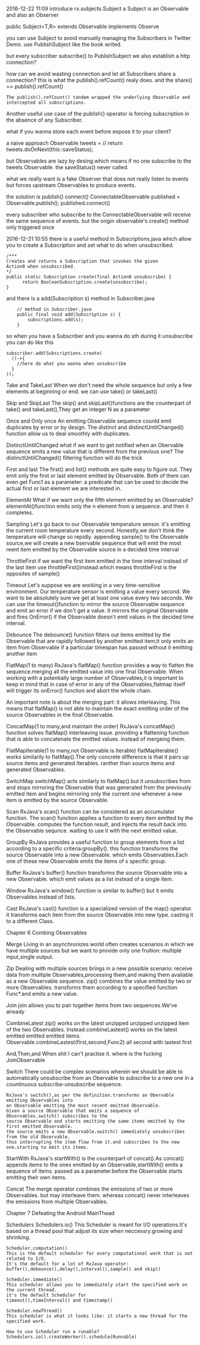 2016-12-22 11:09
introduce rx.subjects.Subject
a Subject is an Observable and also an Observer

public Subject<T,R> extends Observable<R> implements Observe<T>

you can use Subject to avoid manually managing the Subscribers in Twitter Demo.
use PublishSubject like the book writed.

but every subscriber subscribe() to PublishSubject
we also establish a http connection?

how can we avoid wasting connection and let all Subscribers share a connection?
    this is what the publish().refCount() realy does.
    and the share() == publish().refCount()
    
    The publish().refCount() tandem wrapped the underlying Observable and intercepted all subscriptions.

Another useful use case of the publish() operator is forcing subscription in the absence of any Subscriber.

what if you wanna store each event before expose it to your client?

a naive approach
    Observable<Status> tweets = //
    return tweets.doOnNext(this::saveStatus);

but Observables are lazy by desing.which means if no one 
subscribe to the tweets Observable. the saveStatus() never called.

what we really want is a fake Observer that does not really listen to events
but forces upstream Observables to produce events.

the solution is publish() connect()
ConnectableObservable<Status> published = Observable.publish();
published.connect()

every subscriber who subscribe to the ConnectableObservable
will receive the same sequence of events.
but the origin observable's create() method only triggered once


2016-12-21 10:55
there is a useful method in Subscriptions.java
which allow you to create a Subscription
and set what to do when unsubscribed.

```
/***
Creates and returns a Subscription that invokes the given
Action0 when unsubscribed.
*/
public static Subscription create(final Action0 unsubscribe) {
      return BooleanSubscription.create(unsubscribe);
}

```
and there is a add(Subscription s) method in Subscriber.java

```
    // method in Subscriber.java
    public final void add(Subscription s) {
        subscriptions.add(s);
    }

```
so when you have a Subscriber and you wanna do sth during it unsubscribe
you can do like this

```
subscriber.add(Subscriptions.create(
  ()->{
    //here do what you wanna when unsubscribe
  }
));
```
























Take and TakeLast
  When we don't need the whole sequence but only a few elements at beginning or end.
  we can use take() or takeLast()

Skip and SkipLast
  The skip() and skipLast()functions are the counterpart of take()
  and takeLast(),They get an integer N as a parameter

Once and Only once
  An emitting Observable sequence counld emit duplicates
  by error or by design.
  The distinct and distinctUntilChanged() function allow
  us to deal smoothly with duplicates.

DistinctUntilChanged
  what if we want to get notified when an Obervable sequence
  emits a new value that is different from the previous one?
  The distinctUntilChanged() filtering function will do the trick


First and last
  The first() and list() methods are quite easy to figure out.
  They emit only the first or last element emitted by Observable.
  Both of them can even get Func1 as a parameter: a predicate
  that can be used to decide the actual first or last element
  we are interested in.

ElementAt
  What if we want only the fifth element emitted by an Observable?
  elementAt()function emits only the n element from a sequence.
  and then it completes.

Sampling
  Let's go back to our Observable temperature sensor.
  it's emitting the current room temperature every second.
  Honestly,we don't think the temperature will change so repidly.
  appending sample() to the Observable source,we will create a new
  bservable sequence that will emit the most reent item emitted
  by the Observable source in a decided time interval

ThrottleFirst
  if we want the first item emitted in the time interval instead of the last item
  use throttleFirst()instead.which means throttleFirst is the opposites of sample()

Timeout
  Let's suppose we are working in a very time-sensitive environment.
  Our temperature sensor is emitting a value every second.
  We want to be absolutely sure we get at least one value every two seconds.
  We can use the timeout()function to mirror the source Observable sequence
  and emit an error if we don't get a value.
  It mirrors the original Observable and fires OnError() if the Observable
  doesn't emit values in the decided time interval.

Debounce
    The debounce() function filters out items emitted by the Observable that are rapidly
    followed by another emitted item;it only emits an item from Observable if a particular
    timespan has passed without it emitting another item


FlatMap(1 to many)
    RxJava's flatMap() function provides a way to flatten the sequence.merging all the
    emitted value into one final Observable.
When working with a potentially large number of Observables,it is important to keep in mind
that in case of error in any of the Observables,flatmap itself will trigger its onError()
function and abort the whole chain.

An important note is about the merging part: it allows interleaving.
This means that flatMap() is not able to maintain the exact emitting order of the source
Observables in the final Observable.

ConcatMap(1 to many,and maintain the order)
    RxJava's concatMap() function solves flatMap() interleaving issue.
    providing a flattening function that is able to concatenate the emitted values.
    instead of mergeing them.

FlatMapIterable(1 to many,not Observable.is Iterable)
    flatMapIterable() works similarily to flatMap().The only concrete difference is that
    it pairs up source items and generated Iterables.
    ranther than source items and generated Observables.

SwitchMap
    switchMap() acts similarly to flatMap().but it unsubscribes from and stops mirroring
    the Observable that was generated from the previously emitted item and begins mirroring
    only the current one whenever a new item is emitted by the source Observable.

Scan
    RxJava's scan() function can be considered as an accumulator function.
    The scan() function applies a function to every item emitted by the Observable.
    computes the function result, and injects the result back into the Observable sequnce.
    waiting to use it with the next emitted value.

GroupBy
    RxJava provides a useful function to group elements from a list according to a specific
    criteria:groupBy().
    this function transforms the source Observable into a new Observable.
    which emits Observables.Each one of these new Observable emits the items of s specific group.

Buffer
    RxJava's buffer() function transforms the source Observable into a new Observable.
    which emit values as a list instead of a single item.

Window
    RxJava's window() function is similar to buffer() but it emits Observables instead of lists.

Cast
    RxJava's cast() function is a specialized version of the map() operator.
    it transforms each item from the source Observable into new type.
    casting it to a different Class.

Chapter 6 Combing Observables

Merge
    Living in an asynchronizes world often creates scenarios in which we have multiple sources
    but we want to provide only one fruition: multiple input,single output.

Zip
    Dealing with multiple sources brings in a new possible scenario:
    receive data from multiple Observables,processing them,and making them available 
    as a new Observable sequence.
    zip() combines the value emitted by two or more Observables.
    transforms them according to a specified function Func*.and emits a new value.

Join
    join allows you to pair together items from two sequences.We've already

CombineLatest
    zip() works on the latest  unzipped unzipped unzipped item of the two Observables.
    Instead.combineLastest() works on the latest emitted  emitted emitted items.
    Observable.combineLastest(first,second,Func2)
    all second with lastest first

And,Then,and When
    shit I can't practise it. where is the fucking JoinObservable


Switch
    There could be complex scenarios wherein we should be able to automatically unsubscribe from
    an Obervable to subscribe to a new one in a countinuous subscribe-unsubscribe sequence.

    RxJava's switch(),as per the definition.transforms an Obervable emitting Observables into
    an Observable emitting the most recent emitted Observable.
    Given a source Observable that emits a sequence of Observables.switch() subscribes to the
    source Observable and starts emitting the same items emitted by the first emitted Observable.
    the source emits a new Observable.switch() immediately unsubscribes from the old Observable.
    thus interrupting the item flow from it.and subscribes to the new one.starting to emit its items.
    
    
StartWith
    RxJava's startWith() is the counterpart of concat().As concat() appends items to the ones emitted by
    an Observable,startWith() emits a sequence of items. passed as a parameter.before the Observable 
    starts emitting their own items.

Concat
    The merge operator combines the emissions of two or more Observables. but may interleave them.
    whereas concat() never interleaves the emissions from multiple Observables.

Chapter 7 Defeating the Android MainThead

Schedulers
    Schedulers.io()
    This Scheduler is meant for I/O operations.It's based on a thread pool that adjust its
    size when neccessry.growing and shrinking.

    Scheduler.computation()
    This is the default scheduler for every computational work that is not related to I/O.
    It's the default for a lot of RxJava operator:
    buffer(),debounce(),delay(),interval(),sample() and skip()

    Scheduler.immediate()
    This scheduler allows you to immediately start the specified work on the current thread.
    it's the default Scheduler for
    timeout(),timeInterval() and timestamp()

    Scheduler.newThread()
    This scheduler is what it looks like: it starts a new thread for the specified work.

    How to use Scheduler run a runable?
    Schedulers.io().createWorker().schedule(Runnable)




